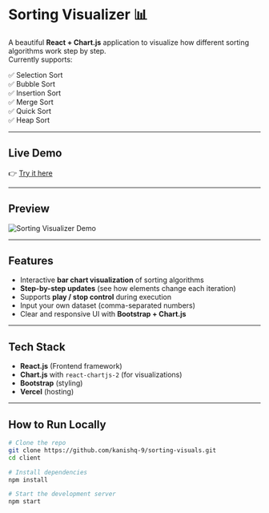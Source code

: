 # Sorting Visualizer 📊

A beautiful **React + Chart.js** application to visualize how different sorting algorithms work step by step.  
Currently supports:  

✅ Selection Sort  
✅ Bubble Sort  
✅ Insertion Sort  
✅ Merge Sort  
✅ Quick Sort  
✅ Heap Sort  

---

## Live Demo
👉 [Try it here](https://sorting-visuals-kappa.vercel.app/)

---

## Preview
![Sorting Visualizer Demo](demo.gif)

---

## Features
- Interactive **bar chart visualization** of sorting algorithms  
- **Step-by-step updates** (see how elements change each iteration)  
- Supports **play / stop control** during execution  
- Input your own dataset (comma-separated numbers)  
- Clear and responsive UI with **Bootstrap + Chart.js**  

---

## Tech Stack
- **React.js** (Frontend framework)  
- **Chart.js** with `react-chartjs-2` (for visualizations)  
- **Bootstrap** (styling)  
- **Vercel** (hosting)  

---

## How to Run Locally

```bash
# Clone the repo
git clone https://github.com/kanishq-9/sorting-visuals.git
cd client

# Install dependencies
npm install

# Start the development server
npm start
```
